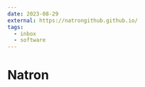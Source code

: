 ```yaml
---
date: 2023-08-29
external: https://natrongithub.github.io/
tags:
  - inbox
  - software
---
```


# Natron


